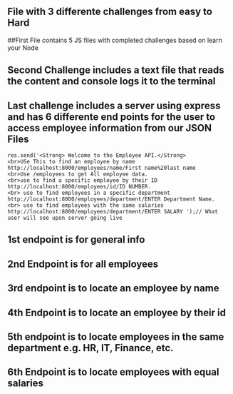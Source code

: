 ## File with 3 differente challenges from easy to Hard

##First File contains 5 JS files with completed challenges based on learn your Node

## Second Challenge includes a text file that reads the content and console logs it to the terminal

## Last challenge includes a server using express and has 6 differente end points for the user to access employee information from our JSON Files
    res.send('<Strong> Welcome to the Employee API.</Strong> 
    <br>USe This to find an employee by name http://localhost:8000/employees/name/First name%20last name 
    <br>Use /employees to get All employee data.
    <br>use to find a specific employee by their ID http://localhost:8000/employees/id/ID NUMBER. 
    <br> use to find employees in a specific department http://localhost:8000/employees/department/ENTER Department Name.
    <br> use to find employees with the same salaries http://localhost:8000/employees/department/ENTER SALARY ');// What user will see upon server going live


## 1st endpoint is for general info

## 2nd Endpoint is for all employees

## 3rd endpoint is to locate an employee by name

## 4th Endpoint is to locate an employee by their id

## 5th endpoint is to locate employees in the same department e.g. HR, IT, Finance, etc.

## 6th Endpoint is to locate employees with equal salaries
